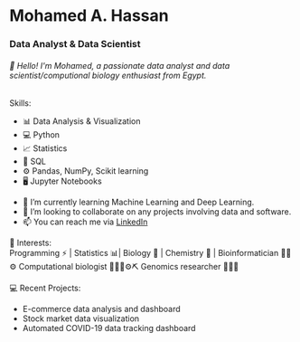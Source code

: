 # Mohamed A. Hassan 

### Data Analyst & Data Scientist 

###### 👋 Hello! I'm Mohamed, a passionate data analyst and data scientist/computional biology enthusiast  from Egypt.

Skills:
* 📊 Data Analysis & Visualization 
* 💻 Python 
* 📈 Statistics
* 🧮 SQL 
* ⚙️ Pandas, NumPy, Scikit learning  
* 🖥️ Jupyter Notebooks

- 🌱 I’m currently learning Machine Learning and Deep Learning.  
- 💞️ I’m looking to collaborate on any projects involving data and software.   
- 📫 You can reach me via [LinkedIn](https://www.linkedin.com/in/mohamadahassan1/)

🧐 Interests:  
Programming ⚡ | Statistics 📊| Biology 🔬 | Chemistry 🧪 | Bioinformatician 🔬🧬⚙️
Computational biologist 🧬🔬🧮⚙️⛏️
Genomics researcher 🧬💊🔬 

💻 Recent Projects: 
- E-commerce data analysis and dashboard    
- Stock market data visualization    
- Automated COVID-19 data tracking dashboard     


